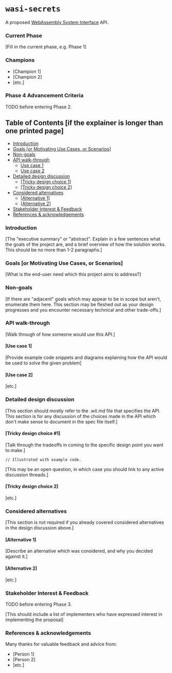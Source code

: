 # `wasi-secrets`

A proposed [WebAssembly System Interface](https://github.com/WebAssembly/WASI) API.

### Current Phase

[Fill in the current phase, e.g. Phase 1]

### Champions

- [Champion 1]
- [Champion 2]
- [etc.]

### Phase 4 Advancement Criteria

TODO before entering Phase 2.

## Table of Contents [if the explainer is longer than one printed page]

- [Introduction](#introduction)
- [Goals [or Motivating Use Cases, or Scenarios]](#goals-or-motivating-use-cases-or-scenarios)
- [Non-goals](#non-goals)
- [API walk-through](#api-walk-through)
  - [Use case 1](#use-case-1)
  - [Use case 2](#use-case-2)
- [Detailed design discussion](#detailed-design-discussion)
  - [[Tricky design choice 1]](#tricky-design-choice-1)
  - [[Tricky design choice 2]](#tricky-design-choice-2)
- [Considered alternatives](#considered-alternatives)
  - [[Alternative 1]](#alternative-1)
  - [[Alternative 2]](#alternative-2)
- [Stakeholder Interest & Feedback](#stakeholder-interest--feedback)
- [References & acknowledgements](#references--acknowledgements)

### Introduction

[The "executive summary" or "abstract". Explain in a few sentences what the goals of the project are, and a brief overview of how the solution works. This should be no more than 1-2 paragraphs.]

### Goals [or Motivating Use Cases, or Scenarios]

[What is the end-user need which this project aims to address?]

### Non-goals

[If there are "adjacent" goals which may appear to be in scope but aren't, enumerate them here. This section may be fleshed out as your design progresses and you encounter necessary technical and other trade-offs.]

### API walk-through

[Walk through of how someone would use this API.]

#### [Use case 1]

[Provide example code snippets and diagrams explaining how the API would be used to solve the given problem]

#### [Use case 2]

[etc.]

### Detailed design discussion

[This section should mostly refer to the .wit.md file that specifies the API. This section is for any discussion of the choices made in the API which don't make sense to document in the spec file itself.]

#### [Tricky design choice #1]

[Talk through the tradeoffs in coming to the specific design point you want to make.]

```
// Illustrated with example code.
```

[This may be an open question, in which case you should link to any active discussion threads.]

#### [Tricky design choice 2]

[etc.]

### Considered alternatives

[This section is not required if you already covered considered alternatives in the design discussion above.]

#### [Alternative 1]

[Describe an alternative which was considered, and why you decided against it.]

#### [Alternative 2]

[etc.]

### Stakeholder Interest & Feedback

TODO before entering Phase 3.

[This should include a list of implementers who have expressed interest in implementing the proposal]

### References & acknowledgements

Many thanks for valuable feedback and advice from:

- [Person 1]
- [Person 2]
- [etc.]
